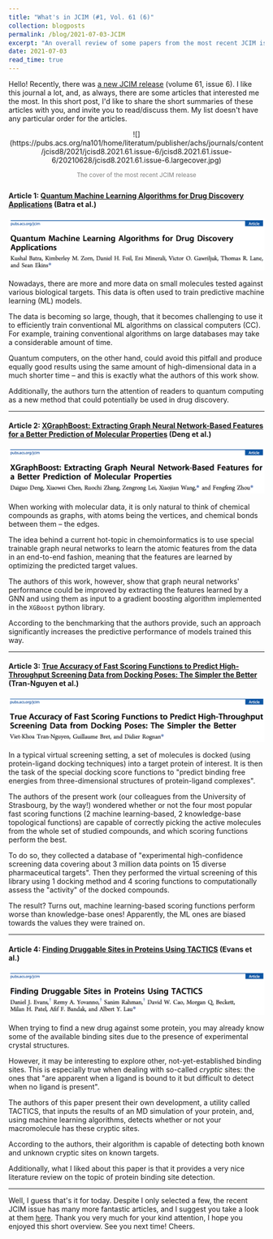 ```yaml
---
title: "What's in JCIM (#1, Vol. 61 (6)"
collection: blogposts
permalink: /blog/2021-07-03-JCIM
excerpt: "An overall review of some papers from the most recent JCIM issue (published on 28.06.2021). In this post: quantum machine learning for drug design, thorough docking score assessment, druggable sites detection, and more!"
date: 2021-07-03
read_time: true
---
```


Hello! Recently, there was [a new JCIM release](https://pubs.acs.org/toc/jcisd8/current) (volume 61, issue 6). I like this journal a lot, and, as always, there are some articles that interested me the most. In this short post, I'd like to share the short summaries of these articles with you, and invite you to read/discuss them. My list doesn't have any particular order for the articles.

<center>
![](https://pubs.acs.org/na101/home/literatum/publisher/achs/journals/content/jcisd8/2021/jcisd8.2021.61.issue-6/jcisd8.2021.61.issue-6/20210628/jcisd8.2021.61.issue-6.largecover.jpg)

<sup><font color='gray'>The cover of the most recent JCIM release</font></sup></center>

#### Article 1: [Quantum Machine Learning Algorithms for Drug Discovery Applications](https://pubs.acs.org/doi/10.1021/acs.jcim.1c00166) (Batra et al.)

![](../assets/images/test.png)

Nowadays, there are more and more data on small molecules tested against various biological targets. This data is often used to train predictive machine learning (ML) models. 

The data is becoming so large, though, that it becomes challenging to use it to efficiently train conventional ML algorithms on classical computers (CC). For example, training conventional algorithms on large databases may take a considerable amount of time.

Quantum computers, on the other hand, could avoid this pitfall and produce equally good results using the same amount of high-dimensional data in a much shorter time – and this is exactly what the authors of this work show. 

Additionally, the authors turn the attention of readers to quantum computing as a new method that could potentially be used in drug discovery.

--- 

#### Article 2: [XGraphBoost: Extracting Graph Neural Network-Based Features for a Better Prediction of Molecular Properties](https://pubs.acs.org/doi/10.1021/acs.jcim.0c01489) (Deng et al.)

![](../assets/images/article2-jcim-3-07-2021.png)

When working with molecular data, it is only natural to think of chemical compounds as graphs, with atoms being the vertices, and chemical bonds between them – the edges. 

The idea behind a current hot-topic in chemoinformatics is to use special trainable graph neural networks to learn the atomic features from the data in an end-to-end fashion, meaning that the features are learned by optimizing the predicted target values.

The authors of this work, however, show that graph neural networks' performance could be improved by extracting the features learned by a GNN and using them as input to a gradient boosting algorithm implemented in the `XGBoost` python library.

According to the benchmarking that the authors provide, such an approach significantly increases the predictive performance of models trained this way.


---

#### Article 3: [True Accuracy of Fast Scoring Functions to Predict High-Throughput Screening Data from Docking Poses: The Simpler the Better](https://pubs.acs.org/doi/10.1021/acs.jcim.1c00292) (Tran-Nguyen et al.)

![](../assets/images/article3-jcim-03-07-2021.png)

In a typical virtual screening setting, a set of molecules is docked (using protein-ligand docking techniques) into a target protein of interest. It is then the task of the special docking score functions to "predict binding free energies from three-dimensional structures of protein-ligand
complexes". 

The authors of the present work (our colleagues from the University of Strasbourg, by the way!) wondered whether or not the four most popular fast scoring functions (2 machine learning-based, 2 knowledge-base topological functions) are capable of correctly picking the active molecules from the whole set of studied compounds, and which scoring functions perform the best.

To do so, they collected a database of "experimental
high-confidence screening data covering about 3 million data points on 15 diverse pharmaceutical targets". Then they performed the virtual screening of this library using 1 docking method and 4 scoring functions to computationally assess the "activity" of the docked compounds.

The result? Turns out, machine learning-based scoring functions perform worse than knowledge-base ones! Apparently, the ML ones are biased towards the values they were trained on.

---

#### Article 4: [Finding Druggable Sites in Proteins Using TACTICS](https://pubs.acs.org/doi/10.1021/acs.jcim.1c00204) (Evans et al.)

![](../assets/images/article4-jcim-03-07-2021.png)

When trying to find a new drug against some protein, you may already know some of the available binding sites due to the presence of experimental crystal structures. 

However, it may be interesting to explore other, not-yet-established binding sites. This is especially true when dealing with so-called <i>cryptic</i> sites: the ones that "are apparent when a ligand is bound to it but difficult to detect when no ligand is present".

The authors of this paper present their own development, a utility called TACTICS, that inputs the results of an MD simulation of your protein, and, using machine learning algorithms, detects whether or not your macromolecule has these cryptic sites.

According to the authors, their algorithm is capable of detecting both known and unknown cryptic sites on known targets.

Additionally, what I liked about this paper is that it provides a very nice literature review on the topic of protein binding site detection.

---

Well, I guess that's it for today. Despite I only selected a few, the recent JCIM issue has many more fantastic articles, and I suggest you take a look at them [here](https://pubs.acs.org/toc/jcisd8/61/6). Thank you very much for your kind attention, I hope you enjoyed this short overview. See you next time! Cheers.
